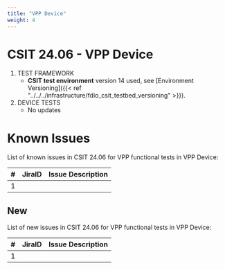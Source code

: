 ```yaml
---
title: "VPP Device"
weight: 4
---
```


# CSIT 24.06 - VPP Device

1. TEST FRAMEWORK
   - **CSIT test environment** version 14 used, see
     [Environment Versioning]({{< ref "../../../infrastructure/fdio_csit_testbed_versioning" >}}).
2. DEVICE TESTS
   - No updates

# Known Issues

List of known issues in CSIT 24.06 for VPP functional tests in VPP Device:

**#** | **JiraID**                                       | **Issue Description**
------|--------------------------------------------------|--------------------------------------------------------------
 1    |                                                  |

## New

List of new issues in CSIT 24.06 for VPP functional tests in VPP Device:

**#** | **JiraID**                                       | **Issue Description**
------|--------------------------------------------------|--------------------------------------------------------------
 1    |                                                  |

